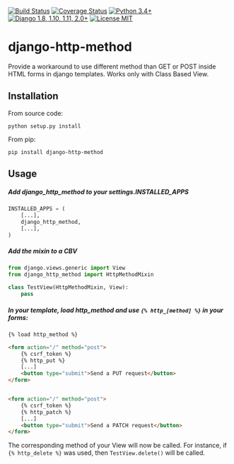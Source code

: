 [![Build Status](https://travis-ci.org/qcoumes/django-http-method.svg?branch=master)](https://travis-ci.org/qcoumes/django-http-method)
[![Coverage Status](https://coveralls.io/repos/github/qcoumes/django-http-method/badge.svg?branch=master)](https://coveralls.io/github/qcoumes/django-http-method?branch=master)
[![Python 3.4+](https://img.shields.io/badge/python-3.4+-brightgreen.svg)](#)
[![Django 1.8, 1.10, 1.11, 2.0+](https://img.shields.io/badge/django-1.8%2C%201.10%2C%201.11%2C%202.0+-brightgreen.svg)](#)
[![License MIT](https://img.shields.io/badge/license-MIT-brightgreen.svg)](https://github.com/qcoumes/gitcmd/blob/master/LICENSE)

# django-http-method
Provide a workaround to use different method than GET or POST inside HTML forms in django templates. Works only with Class Based View.

## Installation
From source code:

    python setup.py install

From pip:

    pip install django-http-method

## Usage

##### Add *django_http_method* to your settings.INSTALLED_APPS

```python
INSTALLED_APPS = (
    [...],
    django_http_method,
    [...],
)
```

##### Add the mixin to a CBV

```python
from django.views.generic import View
from django_http_method import HttpMethodMixin

class TestView(HttpMethodMixin, View):
	pass
```

##### In your template, load *http_method* and use `{% http_[method] %}` in your forms:
```html
{% load http_method %}

<form action="/" method="post">
    {% csrf_token %}
    {% http_put %}
    [...]
    <button type="submit">Send a PUT request</button>
</form>


<form action="/" method="post">
    {% csrf_token %}
    {% http_patch %}
    [...]
    <button type="submit">Send a PATCH request</button>
</form>
```

The corresponding method of your View will now be called. For instance, if `{% http_delete %}` was used, then `TestView.delete()` will be called.
